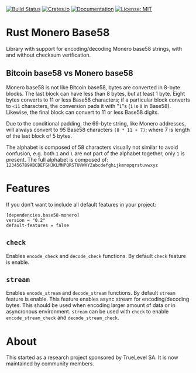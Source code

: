 [![Build Status](https://travis-ci.com/monero-rs/base58-monero-rs.svg?branch=master)](https://travis-ci.com/monero-rs/base58-monero-rs) [![Crates.io](https://img.shields.io/crates/v/base58-monero.svg)](https://crates.io/crates/base58-monero) [![Documentation](https://docs.rs/base58-monero/badge.svg)](https://docs.rs/base58-monero) [![License: MIT](https://img.shields.io/badge/License-MIT-yellow.svg)](https://opensource.org/licenses/MIT)

Rust Monero Base58
===

Library with support for encoding/decoding Monero base58 strings, with and without checksum
verification.

## Bitcoin base58 vs Monero base58

Monero base58 is not like Bitcoin base58, bytes are converted in 8-byte blocks. The last block can
have less than 8 bytes, but at least 1 byte. Eight bytes converts to 11 or less Base58 characters;
if a particular block converts to `<11` characters, the conversion pads it with "`1`"s (`1` is `0`
in Base58). Likewise, the final block can convert to 11 or less Base58 digits.

Due to the conditional padding, the 69-byte string, like Monero addresses, will always convert to 95
Base58 characters `(8 * 11 + 7)`; where 7 is length of the last block of 5 bytes.

The alphabet is composed of 58 characters visually not similar to avoid confusion, e.g. both `1` and
`l` are not part of the alphabet together, only `1` is present. The full alphabet is composed of:
`123456789ABCDEFGHJKLMNPQRSTUVWXYZabcdefghijkmnopqrstuvwxyz`


Features
===

If you don't want to include all default features in your project:

```
[dependencies.base58-monero]
version = "0.2"
default-features = false
```

## `check`

Enables `encode_check` and `decode_check` functions. By default `check` feature is enable.

## `stream`

Enables `encode_stream` and `decode_stream` functions. By default `stream` feature is enable. This
feature enables async stream for encoding/decoding bytes. This should be used when encoding larger
amount of data or in asyncronous environment. `stream` can be used with `check` to enable
`encode_stream_check` and `decode_stream_check`.

About
===

This started as a research project sponsored by TrueLevel SA. It is now maintained by community
members.
